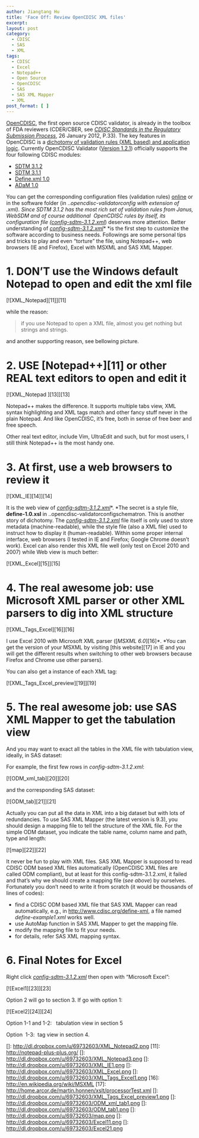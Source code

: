 ```yaml
---
author: Jiangtang Hu
title: 'Face Off: Review OpenCDISC XML files'
excerpt:
layout: post
category:
  - CDISC
  - SAS
  - XML
tags:
  - CDISC
  - Excel
  - Notepad++
  - Open Source
  - OpenCDISC
  - SAS
  - SAS XML Mapper
  - XML
post_format: [ ]
---
```

[OpenCDISC][1], the first open source CDISC validator, is already in the toolbox of FDA reviewers (CDER/CBER, see *[CDISC Standards in the Regulatory Submission Process][2]*, 26 January 2012, P.33). The key features in OpenCDISC is a [dichotomy of validation rules (XML based) and application logic][3]. Currently OpenCDISC Validator ([Version 1.2.1][4]) officially supports the four following CDISC modules:

*   [SDTM 3.1.2][5] 
*   [SDTM 3.1.1][6] 
*   [Define.xml 1.0][7] 
*   [ADaM 1.0][8] 



You can get the corresponding configuration files (validation rules) [online][4] or in the software folder (in ..*opencdisc-validatorconfig *with extension of .xml). Since SDTM 3.1.2 has the most rich set of validation rules from Janus, WebSDM and of course additional  OpenCDISC rules by itself, its configuration file (*[config-sdtm-3.1.2.xml][9]*) deserves more attention. Better understanding of [*config-sdtm-3.1.2.xml*][9]* *is the first step to customize the software according to business needs. Followings are some personal tips and tricks to play and even “torture” the file, using Notepad++, web browsers (IE and Firefox), Excel with MSXML and SAS XML Mapper. 

# 1. DON’T use the Windows default Notepad to open and edit the xml file

[![XML_Notepad][11]][11]

while the reason:

> if you use Notepad to open a XML file, almost you get nothing but strings and strings.

and another supporting reason, see bellowing picture.

# 2. USE [Notepad++][11] or other REAL text editors to open and edit it

[![XML_Notepad  ][13]][13]

Notepad++ makes the difference. It supports multiple tabs view, XML syntax highlighting and XML tags match and other fancy stuff never in the plain Notepad. And like OpenCDISC, it’s free, both in sense of free beer and free speech.

Other real text editor, include Vim, UltraEdit and such, but for most users, I still think Notepad++ is the most handy one.

# 3. At first, use a web browsers to review it

[![XML_IE][14]][14]

It is the web view of [*config-sdtm-3.1.2.xml*][9]*. *The secret is a style file, **define-1.0.xsl** in ..opencdisc-validatorconfigschematron. This is another story of dichotomy. The [*config-sdtm-3.1.2.xml*][9] file itself is only used to store metadata (machine-readable), while the style file (also a XML file) used to instruct how to display it (human-readable). Within some proper internal interface, web browsers (I tested in IE and Firefox; Google Chrome doesn’t work). Excel can also render this XML file well (only test on Excel 2010 and 2007) while Web view is much better:

[![XML_Excel][15]][15]



























# 4. The real awesome job: use Microsoft XML parser or other XML parsers to dig into XML structure

[![XML_Tags_Excel][16]][16]

I use Excel 2010 with Microsoft XML parser ([*MSXML 6.0*][16]*. *You can get the version of your MSXML by visiting [this website][17] in IE and you will get the different results when switching to other web browsers because Firefox and Chrome use other parsers). 

You can also get a instance of each XML tag:

[![XML_Tags_Excel_preview][19]][19]

# 5. The real awesome job: use SAS XML Mapper to get the tabulation view

And you may want to exact all the tables in the XML file with tabulation view, ideally, in SAS dataset:

For example, the first few rows in *config-sdtm-3.1.2.xml*:

[![ODM_xml_tab][20]][20]

and the corresponding SAS dataset:

[![ODM_tab][21]][21]



Actually you can put all the data in XML into a big dataset but with lots of redundancies. To use SAS XML Mapper (the latest version is 9.3), you should design a mapping file to tell the structure of the XML file. For the simple ODM dataset, you indicate the table name, column name and path, type and length:

[![map][22]][22]

It never be fun to play with XML files. SAS XML Mapper is supposed to read CDISC ODM based XML files automatically (OpenCDISC XML files are called ODM compliant), but at least for this config-sdtm-3.1.2.xml, it failed and that’s why we should create a mapping file (*see above*) by ourselves. Fortunately you don’t need to write it from scratch (it would be thousands of lines of codes):

*   find a CDISC ODM based XML file that SAS XML Mapper can read automatically, e.g., in <http://www.cdisc.org/define-xml>, a file named *define-example1.xml* works well. 
*   use AutoMap function in SAS XML Mapper to get the mapping file. 
*   modify the mapping file to fit your needs. 
*   for details, refer SAS XML mapping syntax. 

# 6. Final Notes for Excel

Right click [*config-sdtm-3.1.2.xml*][9] then open with “Microsoft Excel”:

[![Excel1][23]][23]

Option 2 will go to section 3. If go with option 1:

[![Excel2][24]][24]

Option 1-1 and 1-2:   tabulation view in section 5

Option  1-3:  tag view in section 4.

 [1]: http://www.opencdisc.org/
 [2]: http://www.cdisc.org/stuff/contentmgr/files/0/8d99d69f1195d2a2954e62d2fbb3470f/misc/cdisc_standards_in_fda_submissions_2012_01_26pdf.pdf
 [3]: http://www.opencdisc.org/projects/validator/opencdisc-validation-framework
 [4]: http://www.opencdisc.org/download
 [5]: http://www.opencdisc.org/projects/validator/cdisc-sdtm-3.1.2-validation-rules
 [6]: http://www.opencdisc.org/projects/validator/cdisc-sdtm-3.1.1-validation-rules
 [7]: http://www.opencdisc.org/projects/validator/cdisc-define.xml-1.0-validation-rules
 [8]: http://www.opencdisc.org/projects/validator/cdisc-adam-1.0-validation-rules
 [9]: http://www.opencdisc.org/downloads/config/config-sdtm-3.1.2-v1.2.zip
 []: http://dl.dropbox.com/u/69732603/XML_Notepad2.png
 [11]: http://notepad-plus-plus.org/
 []: http://dl.dropbox.com/u/69732603/XML_Notepad3.png
 []: http://dl.dropbox.com/u/69732603/XML_IE1.png
 []: http://dl.dropbox.com/u/69732603/XML_Excel.png
 []: http://dl.dropbox.com/u/69732603/XML_Tags_Excel1.png
 [16]: http://en.wikipedia.org/wiki/MSXML
 [17]: http://home.arcor.de/martin.honnen/xslt/processorTest.xml
 []: http://dl.dropbox.com/u/69732603/XML_Tags_Excel_preview1.png
 []: http://dl.dropbox.com/u/69732603/ODM_xml_tab1.png
 []: http://dl.dropbox.com/u/69732603/ODM_tab1.png
 []: http://dl.dropbox.com/u/69732603/map.png
 []: http://dl.dropbox.com/u/69732603/Excel11.png
 []: http://dl.dropbox.com/u/69732603/Excel21.png